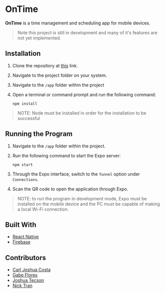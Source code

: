# OnTime

__OnTime__ is a time management and scheduling app for mobile devices.

> Note this project is still in development and many of it's features are not yet implemented.

## Installation

1. Clone the repository at [this](https://github.com/rgabeflores/OnTime) link.

2. Navigate to the project folder on your system.

3. Navigate to the `/app` folder within the project

2. Open a terminal or command prompt and run the following command:

    `npm install`

> NOTE: Node must be installed in order for the installation to be successful

## Running the Program

1. Navigate to the `/app` folder within the project.

3. Run the following command to start the Expo server:

    `npm start`

4. Through the Expo interface, switch to the `Tunnel` option under `Connections`.

5. Scan the QR code to open the application through Expo.

> NOTE: to run the program in development mode, Expo must be installed on the mobile device and the PC must be capable of making a local Wi-Fi connection.

## Built With
* [React Native](https://facebook.github.io/react-native/)
* [Firebase](https://firebase.google.com/)

## Contributors
* [Carl Joshua Costa](https://github.com/totatmeister)
* [Gabe Flores](https://github.com/rgabeflores)
* [Joshua Tecson](https://github.com/tecson27)
* [Nick Tran](https://github.com/TranNick)

